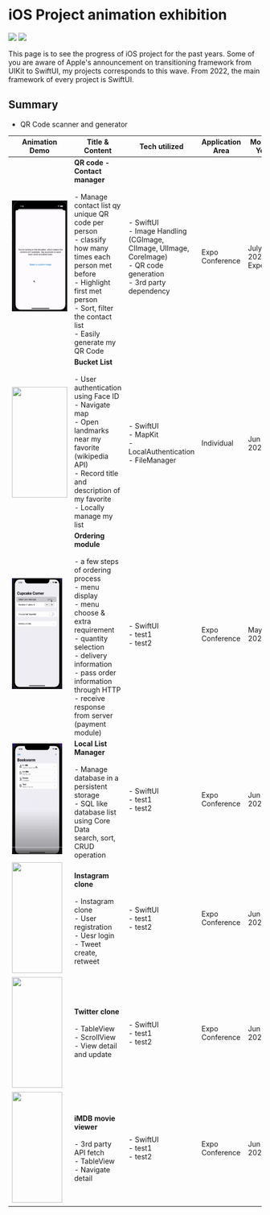 # iOS Project animation exhibition

<p>
    <img src="https://img.shields.io/badge/iOS-13.0+-blue.svg" />
    <img src="https://img.shields.io/badge/Swift-5.1-ff69b4.svg" />
</p>

This page is to see the progress of iOS project for the past years. Some of you are aware of Apple's announcement on transitioning framework from UIKit to SwiftUI, my projects corresponds to this wave. From 2022, the main framework of every project is SwiftUI.

## Summary
- QR Code scanner and generator

| Animation Demo | Title & Content | Tech utilized | Application<br />Area | Month / Year |
| ------ | ------ | ------ | ------ | ------ |
| <img src='https://github.com/davidseungjin/iOSdemo/blob/main/qrcode.gif' width="110" height="220"> | **QR code - Contact manager** <br /><br /> - Manage contact list qy unique QR code per person <br /> - classify how many times each person met before <br /> - Highlight first met person <br /> - Sort, filter the contact list <br /> - Easily generate my QR Code | - SwiftUI <br /> - Image Handling (CGImage, CIImage, UIImage, CoreImage)<br /> - QR code generation<br /> - 3rd party dependency | Expo <br /> Conference | July / 2022 <br /> Expected |
| <img src='https://github.com/davidseungjin/BucketList/blob/main/mapkit.gif' width="110" height="220"> | **Bucket List** <br /><br /> - User authentication using Face ID <br /> - Navigate map <br /> - Open landmarks near my favorite (wikipedia API) <br /> - Record title and description of my favorite <br /> - Locally manage my list | - SwiftUI <br /> - MapKit <br /> - LocalAuthentication<br /> - FileManager | Individual | Jun / 2022 |
| <img src='https://github.com/davidseungjin/CupcakeCorner/blob/main/cubcake.gif' width="100" height="220"> | **Ordering module** <br /><br /> - a few steps of ordering process <br /> - menu display <br /> - menu choose & extra requirement <br /> - quantity selection <br /> - delivery information <br /> - pass order information through HTTP <br /> - receive response from server (payment module) | - SwiftUI <br /> - test1 <br /> - test2 | Expo <br /> Conference | May / 2022 |
| <img src='https://github.com/davidseungjin/BookWorm/blob/main/bookworm_pjt.gif' width="100" height="220"> | **Local List Manager** <br /><br /> - Manage database in a persistent storage<br /> - SQL like database list using Core Data<br /> search, sort, CRUD operation | - SwiftUI <br /> - test1 <br /> - test2 | Expo <br /> Conference | Jun / 2022 |
| <img src='https://github.com/davidseungjin/Parstagram3/blob/main/Parstagram3-ver2.gif' width="100" height="220"> | **Instagram clone**<br /><br /> - Instagram clone<br /> - User registration<br /> - Uesr login<br /> - Tweet create, retweet | - SwiftUI <br /> - test1 <br /> - test2 | Expo <br /> Conference | Jun / 2022 |
| <img src='https://github.com/davidseungjin/twitterpart1and2/blob/master/HW4_1.gif' width="100" height="220"> | **Twitter clone**<br /><br /> - TableView<br /> - ScrollView<br /> - View detail and update | - SwiftUI <br /> - test1 <br /> - test2 | Expo <br /> Conference | Jun / 2022 |
| <img src='https://github.com/davidseungjin/dMovie/blob/main/ezgif.com-gif-maker.gif' width="100" height="220"> | **iMDB movie viewer**<br /><br /> - 3rd party API fetch <br /> - TableView<br /> - Navigate detail | - SwiftUI <br /> - test1 <br /> - test2 | Expo <br /> Conference | Jun / 2022 |

